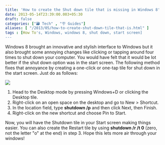 ```yaml
---
title: 'How to create the Shut down tile that is missing in Windows 8'
date: 2013-05-14T23:39:00.003+05:30
draft: false
categories: ["🗃️ Tech" , "🪧 Guides"]
aliases: [ "/2013/05/how-to-create-shut-down-tile-that-is.html" ]
tags : [How To's, Windows, windows 8, shut down, start screen]
---
```


Windows 8 brought an innovative and stylish interface to Windows but it also brought some annoying changes like clicking or tapping around four times to shut down your computer. You would have felt that it would be lot better if the shut down option was in the start screen. The following method fixes that annoyance by creating a one-click or one-tap tile for shut down in the start screen. Just do as follows:  

[![](https://4.bp.blogspot.com/--HdRybtLXqM/UZJ9veLgknI/AAAAAAAABcc/UKPZezliKUM/s1600/shutdown+tile.png)](https://4.bp.blogspot.com/--HdRybtLXqM/UZJ9veLgknI/AAAAAAAABcc/UKPZezliKUM/s1600/shutdown+tile.png)

  

1.  Head to the Desktop mode by pressing Windows+D or clicking the Desktop tile.
2.  Right-click on an open space on the desktop and go to New > Shortcut.
3.  In the location field, type **shutdown /p** and then click Next, then Finish.
4.  Right-click on the new shortcut and choose Pin to Start.

Now, you will have the Shutdown tile in your Start screen making things easier. You can also create the Restart tile by using **shutdown /r /t 0** (zero, not the letter "o" at the end) in step 3. Hope this lets more air through your windows!